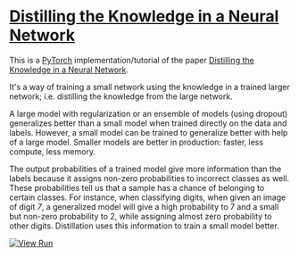# [Distilling the Knowledge in a Neural Network](https://nn.labml.ai/distillation/index.html)

This is a [PyTorch](https://pytorch.org) implementation/tutorial of the paper
[Distilling the Knowledge in a Neural Network](https://papers.labml.ai/paper/1503.02531).

It's a way of training a small network using the knowledge in a trained larger network;
i.e. distilling the knowledge from the large network.

A large model with regularization or an ensemble of models (using dropout) generalizes
better than a small model when trained directly on the data and labels.
However, a small model can be trained to generalize better with help of a large model.
Smaller models are better in production: faster, less compute, less memory.

The output probabilities of a trained model give more information than the labels
because it assigns non-zero probabilities to incorrect classes as well.
These probabilities tell us that a sample has a chance of belonging to certain classes.
For instance, when classifying digits, when given an image of digit *7*,
a generalized model will give a high probability to 7 and a small but non-zero
probability to 2, while assigning almost zero probability to other digits.
Distillation uses this information to train a small model better.

[![View Run](https://img.shields.io/badge/labml-experiment-brightgreen)](https://app.labml.ai/run/d6182e2adaf011eb927c91a2a1710932)
